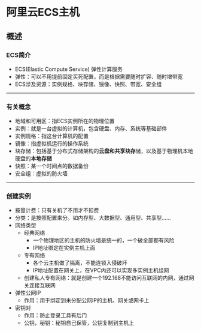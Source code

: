 # 阿里云ECS主机

## 概述

### ECS简介

* ECS(Elastic Compute Service) 弹性计算服务
* 弹性：可以不用提前固定买死配置，而是根据需要随时扩容、随时增带宽
* ECS涉及资源：实例规格、块存储、镜像、快照、带宽、安全组

******************

### 有关概念

* 地域和可用区：指ECS实例所在的物理位置
* 实例：就是一台虚拟的计算机，包含硬盘、内存、系统等基础部件
* 实例规格：指这台计算机的配置
* 镜像：指虚拟机运行的操作系统
* 块存储：包括基于分布式存储架构的**云盘和共享块存**储，以及基于物理机本地硬盘的**本地存储**
* 快照：某一个时间点的数据备份
* 安全组：虚拟的防火墙

***************

### 创建实例

* 按量计费：只有关机了不用才不扣费
* 分类：是按照配置来分。如内存型、大数据型、通用型、共享型……
* 网络类型
  * 经典网络
    * 一个物理地区的主机的防火墙是统一的，一个破全部都有风险
    * IP地址绑定在实例主机上面
  * 专有网络
    * 各个云主机做了隔离，不能连锁入侵破坏
    * IP地址配置在网关上，在VPC内还可以实现多实例主机组网
  * 创建私人专有网络：就是创建一个192.168不能访问互联网的内网，通过网关连接互联网
* 弹性公网IP
  * 作用：用于绑定到未分配公网IP的主机、网关或网卡上
* 密钥对
  * 作用：防止登录工具有后门
  * 公钥，秘钥：秘钥自己保管，公钥复制到主机上